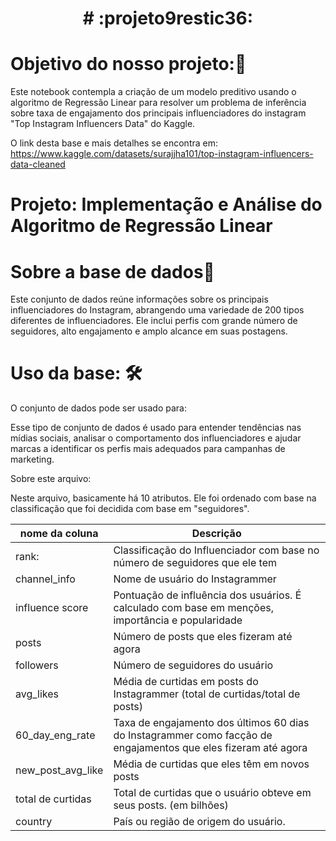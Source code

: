 <h1 align="center"># :projeto9restic36:</h1>

# Objetivo do nosso projeto:🎯

Este notebook contempla a criação de um modelo preditivo usando o algoritmo de Regressão Linear para resolver um problema de inferência sobre taxa de engajamento dos principais influenciadores do instagram "Top Instagram Influencers Data" do Kaggle.

O link desta base e mais detalhes se encontra em: https://www.kaggle.com/datasets/surajjha101/top-instagram-influencers-data-cleaned


# Projeto: Implementação e Análise do Algoritmo de Regressão Linear

# Sobre a base de dados🎲
Este conjunto de dados reúne informações sobre os principais influenciadores do Instagram, abrangendo uma variedade de 200 tipos diferentes de influenciadores. Ele inclui perfis com grande número de seguidores, alto engajamento e amplo alcance em suas postagens.


# Uso da base: 🛠️

O conjunto de dados pode ser usado para:

Esse tipo de conjunto de dados é usado para entender tendências nas mídias sociais, analisar o comportamento dos influenciadores e ajudar marcas a identificar os perfis mais adequados para campanhas de marketing.


Sobre este arquivo:

Neste arquivo, basicamente há 10 atributos. Ele foi ordenado com base na classificação que foi decidida com base em "seguidores".

| nome da coluna | Descrição |
| ------------ | ------------ |
| rank: | Classificação do Influenciador com base no número de seguidores que ele tem |
| channel_info | Nome de usuário do Instagrammer |
| influence score | Pontuação de influência dos usuários. É calculado com base em menções, importância e popularidade |
| posts |  Número de posts que eles fizeram até agora |
| followers | Número de seguidores do usuário|
| avg_likes | Média de curtidas em posts do Instagrammer (total de curtidas/total de posts) |
| 60_day_eng_rate | Taxa de engajamento dos últimos 60 dias do Instagrammer como facção de engajamentos que eles fizeram até agora |
| new_post_avg_like | Média de curtidas que eles têm em novos posts |
| total de curtidas | Total de curtidas que o usuário obteve em seus posts. (em bilhões) |
| country | País ou região de origem do usuário. |

    
